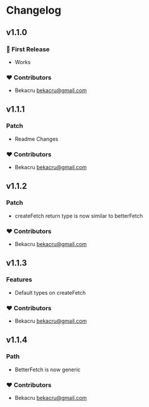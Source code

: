 # Changelog

## v1.1.0

### 🚀 First Release

- Works

### ❤️ Contributors

- Bekacru <bekacru@gmail.com>

## v1.1.1

### Patch

- Readme Changes

### ❤️ Contributors

- Bekacru <bekacru@gmail.com>

## v1.1.2

### Patch

- createFetch return type is now similar to betterFetch

### ❤️ Contributors

- Bekacru <bekacru@gmail.com>

## v1.1.3

### Features

- Default types on createFetch

### ❤️ Contributors

- Bekacru <bekacru@gmail.com>

## v1.1.4

### Path

- BetterFetch is now generic

### ❤️ Contributors

- Bekacru <bekacru@gmail.com>